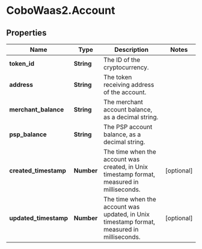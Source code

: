 # CoboWaas2.Account

## Properties

Name | Type | Description | Notes
------------ | ------------- | ------------- | -------------
**token_id** | **String** | The ID of the cryptocurrency. | 
**address** | **String** | The token receiving address of the account. | 
**merchant_balance** | **String** | The merchant account balance, as a decimal string. | 
**psp_balance** | **String** | The PSP account balance, as a decimal string. | 
**created_timestamp** | **Number** | The time when the account was created, in Unix timestamp format, measured in milliseconds. | [optional] 
**updated_timestamp** | **Number** | The time when the account was updated, in Unix timestamp format, measured in milliseconds. | [optional] 


